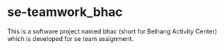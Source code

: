 # se-teamwork_bhac
This is a software project named bhac (short for Beihang Activity Center) which is developed for se team assignment.
